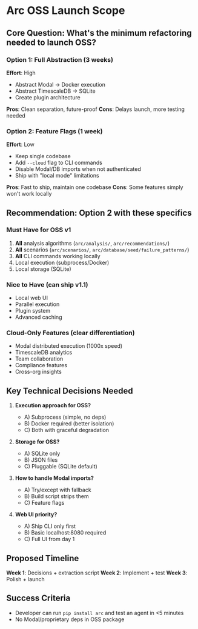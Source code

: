 # Arc OSS Launch Scope

## Core Question: What's the minimum refactoring needed to launch OSS?

### Option 1: Full Abstraction (3 weeks)
**Effort**: High
- Abstract Modal → Docker execution 
- Abstract TimescaleDB → SQLite
- Create plugin architecture

**Pros**: Clean separation, future-proof
**Cons**: Delays launch, more testing needed

### Option 2: Feature Flags (1 week) 
**Effort**: Low
- Keep single codebase
- Add `--cloud` flag to CLI commands
- Disable Modal/DB imports when not authenticated
- Ship with "local mode" limitations

**Pros**: Fast to ship, maintain one codebase
**Cons**: Some features simply won't work locally


## Recommendation: Option 2 with these specifics

### Must Have for OSS v1
1. **All** analysis algorithms (`arc/analysis/`, `arc/recommendations/`)
2. **All** scenarios (`arc/scenarios/`, `arc/database/seed/failure_patterns/`)
3. **All** CLI commands working locally
4. Local execution (subprocess/Docker)
5. Local storage (SQLite)

### Nice to Have (can ship v1.1)
- Local web UI
- Parallel execution 
- Plugin system
- Advanced caching

### Cloud-Only Features (clear differentiation)
- Modal distributed execution (1000x speed)
- TimescaleDB analytics
- Team collaboration
- Compliance features
- Cross-org insights

## Key Technical Decisions Needed

1. **Execution approach for OSS?**
   - A) Subprocess (simple, no deps)
   - B) Docker required (better isolation)
   - C) Both with graceful degradation

2. **Storage for OSS?**
   - A) SQLite only
   - B) JSON files  
   - C) Pluggable (SQLite default)

3. **How to handle Modal imports?**
   - A) Try/except with fallback
   - B) Build script strips them
   - C) Feature flags

4. **Web UI priority?**
   - A) Ship CLI only first
   - B) Basic localhost:8080 required
   - C) Full UI from day 1

## Proposed Timeline

**Week 1**: Decisions + extraction script
**Week 2**: Implement + test
**Week 3**: Polish + launch

## Success Criteria
- Developer can run `pip install arc` and test an agent in <5 minutes
- No Modal/proprietary deps in OSS package